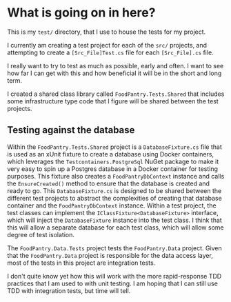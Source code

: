 ﻿# What is going on in here?

This is my `test/` directory, that I use to house the tests for my project.

I currently am creating a test project for each of the `src/` projects, and 
attempting to create a `[Src_File]Test.cs` file for each `[Src_File].cs` file.

I really want to try to test as much as possible, early and often. I want to see 
how far I can get with this and how beneficial it will be in the short and long term. 

I created a shared class library called `FoodPantry.Tests.Shared` that includes some 
infrastructure type code that I figure will be shared between the test projects.

## Testing against the database

Within the `FoodPantry.Tests.Shared` project is a `DatabaseFixture.cs` file that is used
as an xUnit fixture to create a database using Docker containers, which leverages the
`Testcontainers.PostgreSql` NuGet package to make it very easy to spin up a Postgres database
in a Docker container for testing purposes. This fixture also creates a `FoodPantryDbContext`
instance and calls the `EnsureCreated()` method to ensure that the database is created and ready to go.
This `DatabaseFixture.cs` is designed to be shared between the different test projects to abstract 
the complexities of creating that database container and the `FoodPantryDbContext` instance.
Within a test project, the test classes can implement the `IClassFixture<DatabaseFixture>` interface,
which will inject the `DatabaseFixture` instance into the test class.
I think that this will allow a separate database for each test class, which will allow some
degree of test isolation.

The `FoodPantry.Data.Tests` project tests the `FoodPantry.Data` project. 
Given that the `FoodPantry.Data` project is responsible for the data access layer, 
most of the tests in this project are integration tests. 

I don't quite know yet how this will work with the more rapid-response TDD practices that 
I am used to with unit testing. I am hoping that I can still use TDD with integration tests,
but time will tell.

